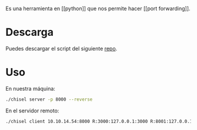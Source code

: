 Es una herramienta en [[python]] que nos permite hacer [[port forwarding]].

# Descarga

Puedes descargar el script del siguiente [repo](https://github.com/jpillora/chisel).

# Uso

En nuestra máquina:
```bash
./chisel server -p 8000 --reverse
```

En el servidor remoto:
```bash
./chisel client 10.10.14.54:8000 R:3000:127.0.0.1:3000 R:8001:127.0.0.1:8001 &
```